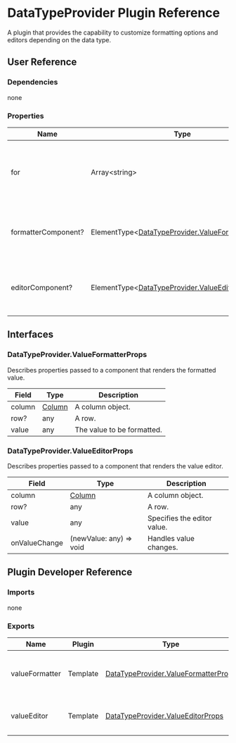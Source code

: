 # DataTypeProvider Plugin Reference

A plugin that provides the capability to customize formatting options and editors depending on the data type.

## User Reference

### Dependencies

none

### Properties

Name | Type | Default | Description
-----|------|---------|------------
for | Array&lt;string&gt; | | The names of columns associated with the specified formatter and editor.
formatterComponent? | ElementType&lt;[DataTypeProvider.ValueFormatterProps](#datatypeprovidervalueformatterprops)&gt; | | A component that renders the formatted value.
editorComponent? | ElementType&lt;[DataTypeProvider.ValueEditorProps](#datatypeprovidervalueeditorprops)&gt; | | A component that renders a custom editor.

## Interfaces

### DataTypeProvider.ValueFormatterProps

Describes properties passed to a component that renders the formatted value.

Field | Type | Description
------|------|------------
column | [Column](grid.md#column) | A column object.
row? | any | A row.
value | any | The value to be formatted.

### DataTypeProvider.ValueEditorProps

Describes properties passed to a component that renders the value editor.

Field | Type | Description
------|------|------------
column | [Column](grid.md#column) | A column object.
row? | any | A row.
value | any | Specifies the editor value.
onValueChange | (newValue: any) => void | Handles value changes.

## Plugin Developer Reference

### Imports

none

### Exports

Name | Plugin | Type | Description
-----|--------|------|------------
valueFormatter | Template | [DataTypeProvider.ValueFormatterProps](#datatypeprovidervalueformatterprops) | A template that renders the formatted value.
valueEditor | Template | [DataTypeProvider.ValueEditorProps](#datatypeprovidervalueeditorprops) | A template that renders the editor.
